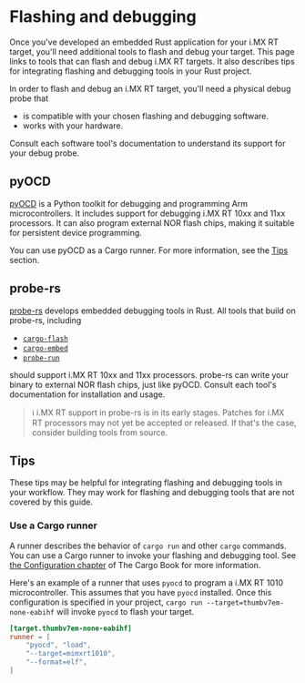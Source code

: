 # Flashing and debugging

Once you've developed an embedded Rust application for your i.MX RT target,
you'll need additional tools to flash and debug your target. This page links to
tools that can flash and debug i.MX RT targets. It also describes tips for
integrating flashing and debugging tools in your Rust project.

In order to flash and debug an i.MX RT target, you'll need a physical debug
probe that

-   is compatible with your chosen flashing and debugging software.
-   works with your hardware.

Consult each software tool's documentation to understand its support for your
debug probe.

## pyOCD

[pyOCD](https://pyocd.io) is a Python toolkit for debugging and programming Arm
microcontrollers. It includes support for debugging i.MX RT 10xx and 11xx
processors. It can also program external NOR flash chips, making it suitable for
persistent device programming.

You can use pyOCD as a Cargo runner. For more information, see the [Tips](#tips)
section.

## probe-rs

[probe-rs](https://probe.rs) develops embedded debugging tools in Rust. All
tools that build on probe-rs, including

-   [`cargo-flash`](https://github.com/probe-rs/cargo-flash)
-   [`cargo-embed`](https://github.com/probe-rs/cargo-embed)
-   [`probe-run`](https://github.com/knurling-rs/probe-run)

should support i.MX RT 10xx and 11xx processors. probe-rs can write your binary
to external NOR flash chips, just like pyOCD. Consult each tool's documentation
for installation and usage.

> ℹ️ i.MX RT support in probe-rs is in its early stages. Patches for i.MX RT
> processors may not yet be accepted or released. If that's the case, consider
> building tools from source.

## Tips

These tips may be helpful for integrating flashing and debugging tools in your
workflow. They may work for flashing and debugging tools that are not covered by
this guide.

### Use a Cargo runner

A runner describes the behavior of `cargo run` and other `cargo` commands. You
can use a Cargo runner to invoke your flashing and debugging tool. See [the
Configuration chapter](https://doc.rust-lang.org/cargo/reference/config.html) of
The Cargo Book for more information.

Here's an example of a runner that uses `pyocd` to program a i.MX RT 1010
microcontroller. This assumes that you have `pyocd` installed. Once this
configuration is specified in your project,
`cargo run --target=thumbv7em-none-eabihf` will invoke `pyocd` to flash your
target.

``` toml
[target.thumbv7em-none-eabihf]
runner = [
    "pyocd", "load",
    "--target=mimxrt1010",
    "--format=elf",
]
```

